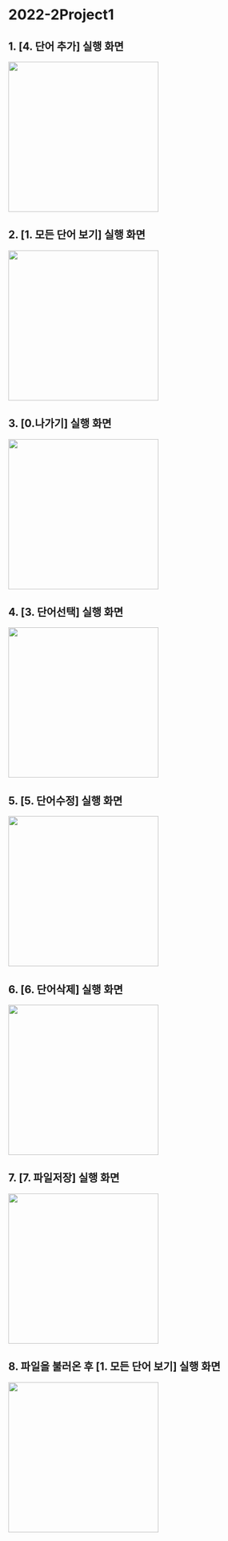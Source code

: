 # 2022-2Project1
## 1. [4. 단어 추가] 실행 화면
<img width=300 src="https://github.com/LimYeonkyu/2022-2Project1/blob/afc219658517e0c1df51104618f63d44b907d870/screenshots/%E1%84%89%E1%85%B3%E1%84%8F%E1%85%B3%E1%84%85%E1%85%B5%E1%86%AB%E1%84%89%E1%85%A3%E1%86%BA%202022-09-04%20%E1%84%8B%E1%85%A9%E1%84%92%E1%85%AE%2011.16.22.png"/>

## 2. [1. 모든 단어 보기] 실행 화면
<img width=300 src="https://github.com/LimYeonkyu/2022-2Project1/blob/8eb672d91b3d1d047ca4b8f6c2546b52db2fc606/screenshots/%E1%84%89%E1%85%B3%E1%84%8F%E1%85%B3%E1%84%85%E1%85%B5%E1%86%AB%E1%84%89%E1%85%A3%E1%86%BA%202022-09-04%20%E1%84%8B%E1%85%A9%E1%84%92%E1%85%AE%2011.34.55.png"/>

## 3. [0.나가기] 실행 화면
<img width=300 src="https://github.com/LimYeonkyu/2022-2Project1/blob/a73a30467dd75ebe479c4e7f05fc2b21da9d7000/screenshots/%E1%84%89%E1%85%B3%E1%84%8F%E1%85%B3%E1%84%85%E1%85%B5%E1%86%AB%E1%84%89%E1%85%A3%E1%86%BA%202022-09-04%20%E1%84%8B%E1%85%A9%E1%84%92%E1%85%AE%2011.49.18.png"/>

## 4. [3. 단어선택] 실행 화면
<img width=300 src="https://github.com/LimYeonkyu/2022-2Project1/blob/3782a89c511d20e7a1e1d9add824ced13fb84569/screenshots/%E1%84%89%E1%85%B3%E1%84%8F%E1%85%B3%E1%84%85%E1%85%B5%E1%86%AB%E1%84%89%E1%85%A3%E1%86%BA%202022-09-15%20%E1%84%8B%E1%85%A9%E1%84%8C%E1%85%A5%E1%86%AB%2012.11.49.png"/>

## 5. [5. 단어수정] 실행 화면
<img width=300 src="https://github.com/LimYeonkyu/2022-2Project1/blob/86305add03745fed74b17704d99c63205f7e57ee/screenshots/%E1%84%89%E1%85%B3%E1%84%8F%E1%85%B3%E1%84%85%E1%85%B5%E1%86%AB%E1%84%89%E1%85%A3%E1%86%BA%202022-09-15%20%E1%84%8B%E1%85%A9%E1%84%8C%E1%85%A5%E1%86%AB%2012.28.48.png"/>

## 6. [6. 단어삭제] 실행 화면
<img width=300 src="https://github.com/LimYeonkyu/2022-2Project1/blob/196044b01f41321ccaa8deb1fce610080cc56e1d/screenshots/%E1%84%89%E1%85%B3%E1%84%8F%E1%85%B3%E1%84%85%E1%85%B5%E1%86%AB%E1%84%89%E1%85%A3%E1%86%BA%202022-09-15%20%E1%84%8B%E1%85%A9%E1%84%8C%E1%85%A5%E1%86%AB%2012.37.18.png"/>

## 7. [7. 파일저장] 실행 화면
<img width=300 src="https://github.com/LimYeonkyu/2022-2Project1/blob/65e5c3047e8b87d1b5e79a29db612bf4b71377d7/screenshots/%E1%84%89%E1%85%B3%E1%84%8F%E1%85%B3%E1%84%85%E1%85%B5%E1%86%AB%E1%84%89%E1%85%A3%E1%86%BA%202022-09-15%20%E1%84%8B%E1%85%A9%E1%84%8C%E1%85%A5%E1%86%AB%2012.45.02.png"/>

## 8. 파일을 불러온 후 [1. 모든 단어 보기] 실행 화면
<img width=300 src="https://github.com/LimYeonkyu/2022-2Project1/blob/6fb8c3ce21be8111825e991360de8a7b78b5ecb2/screenshots/%E1%84%89%E1%85%B3%E1%84%8F%E1%85%B3%E1%84%85%E1%85%B5%E1%86%AB%E1%84%89%E1%85%A3%E1%86%BA%202022-09-15%20%E1%84%8B%E1%85%A9%E1%84%8C%E1%85%A5%E1%86%AB%2012.48.14.png"/>
